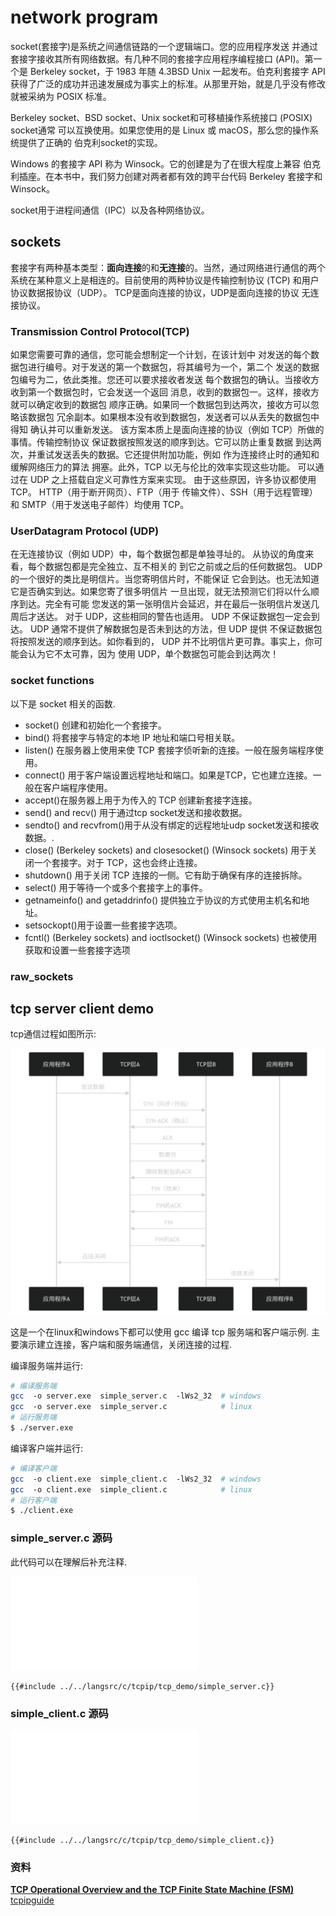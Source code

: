 
# network program

socket(套接字)是系统之间通信链路的一个逻辑端口。您的应用程序发送
并通过套接字接收其所有网络数据。有几种不同的套接字应用程序编程接口 (API)。第一个是
Berkeley socket，于 1983 年随 4.3BSD Unix 一起发布。伯克利套接字 API获得了广泛的成功并迅速发展成为事实上的标准。从那里开始，就是几乎没有修改就被采纳为 POSIX 标准。

Berkeley socket、BSD socket、Unix socket和可移植操作系统接口 (POSIX) socket通常
可以互换使用。如果您使用的是 Linux 或 macOS，那么您的操作系统提供了正确的
伯克利socket的实现。

Windows 的套接字 API 称为 Winsock。它的创建是为了在很大程度上兼容
伯克利插座。在本书中，我们努力创建对两者都有效的跨平台代码 Berkeley 套接字和 Winsock。

socket用于进程间通信（IPC）以及各种网络协议。

## sockets

套接字有两种基本类型：**面向连接**的和**无连接**的。当然，通过网络进行通信的两个系统在某种意义上是相连的。目前使用的两种协议是传输控制协议 (TCP) 和用户协议数据报协议（UDP）。 TCP是面向连接的协议，UDP是面向连接的协议
无连接协议。
### Transmission Control Protocol(TCP)

如果您需要可靠的通信，您可能会想制定一个计划，在该计划中
对发送的每个数据包进行编号。对于发送的第一个数据包，将其编号为一个，第二个
发送的数据包编号为二，依此类推。您还可以要求接收者发送
每个数据包的确认。当接收方收到第一个数据包时，它会发送一个返回
消息，收到的数据包一。这样，接收方就可以确定收到的数据包
顺序正确。如果同一个数据包到达两次，接收方可以忽略该数据包
冗余副本。如果根本没有收到数据包，发送者可以从丢失的数据包中得知
确认并可以重新发送。
该方案本质上是面向连接的协议（例如 TCP）所做的事情。传输控制协议
保证数据按照发送的顺序到达。它可以防止重复数据
到达两次，并重试发送丢失的数据。它还提供附加功能，例如
作为连接终止时的通知和缓解网络压力的算法
拥塞。此外，TCP 以无与伦比的效率实现这些功能。
可以通过在 UDP 之上搭载自定义可靠性方案来实现。
由于这些原因，许多协议都使用 TCP。 HTTP（用于断开网页）、FTP（用于
传输文件）、SSH（用于远程管理）和 SMTP（用于发送电子邮件）均使用
TCP。


### UserDatagram Protocol (UDP)

在无连接协议（例如 UDP）中，每个数据包都是单独寻址的。
从协议的角度来看，每个数据包都是完全独立、互不相关的
到它之前或之后的任何数据包。
UDP 的一个很好的类比是明信片。当您寄明信片时，不能保证
它会到达。也无法知道它是否确实到达。如果您寄了很多明信片
一旦出现，就无法预测它们将以什么顺序到达。完全有可能
您发送的第一张明信片会延迟，并在最后一张明信片发送几周后才送达。
对于 UDP，这些相同的警告也适用。 UDP 不保证数据包一定会到达。
UDP 通常不提供了解数据包是否未到达的方法，但 UDP 提供
不保证数据包将按照发送的顺序到达。如你看到的，
UDP 并不比明信片更可靠。事实上，你可能会认为它不太可靠，因为
使用 UDP，单个数据包可能会到达两次！

### socket functions

以下是 socket 相关的函数.

- socket() 创建和初始化一个套接字。
- bind() 将套接字与特定的本地 IP 地址和端口号相关联。
- listen() 在服务器上使用来使 TCP 套接字侦听新的连接。一般在服务端程序使用。
- connect() 用于客户端设置远程地址和端口。如果是TCP，它也建立连接。一般在客户端程序使用。
- accept()在服务器上用于为传入的 TCP 创建新套接字连接。
- send() and  recv() 用于通过tcp socket发送和接收数据。
- sendto() and  recvfrom()用于从没有绑定的远程地址udp socket发送和接收数据。.
- close() (Berkeley sockets) and  closesocket() (Winsock sockets) 用于关闭一个套接字。对于 TCP，这也会终止连接。
- shutdown() 用于关闭 TCP 连接的一侧。它有助于确保有序的连接拆除。
- select() 用于等待一个或多个套接字上的事件。
- getnameinfo() and  getaddrinfo() 提供独立于协议的方式使用主机名和地址。
- setsockopt()用于设置一些套接字选项。
- fcntl() (Berkeley sockets) and  ioctlsocket() (Winsock sockets) 也被使用获取和设置一些套接字选项


### raw_sockets

## tcp server client demo

tcp通信过程如图所示:

![](attach/export_0ke6.png)

这是一个在linux和windows下都可以使用 gcc 编译 tcp 服务端和客户端示例.
主要演示建立连接，客户端和服务端通信，关闭连接的过程.

编译服务端并运行:

```bash
# 编译服务端
gcc  -o server.exe  simple_server.c  -lWs2_32  # windows
gcc  -o server.exe  simple_server.c            # linux
# 运行服务端
$ ./server.exe

```


编译客户端并运行:

```bash
# 编译客户端
gcc  -o client.exe  simple_client.c  -lWs2_32  # windows
gcc  -o client.exe  simple_client.c            # linux
# 运行客户端
$ ./client.exe  

```

### simple_server.c 源码

此代码可以在理解后补充注释.

![](../../langsrc/c/tcpip/tcp_demo/simple_server.c)
```
{{#include ../../langsrc/c/tcpip/tcp_demo/simple_server.c}}
```

### simple_client.c 源码


![](../../langsrc/c/tcpip/tcp_demo/simple_client.c)
```
{{#include ../../langsrc/c/tcpip/tcp_demo/simple_client.c}}
```


### 资料

[**TCP Operational Overview and the TCP Finite State Machine (FSM)**](http://www.tcpipguide.com/free/t_TCPOperationalOverviewandtheTCPFiniteStateMachineF-2.htm)  
[tcpipguide](http://www.tcpipguide.com/index.htm)




